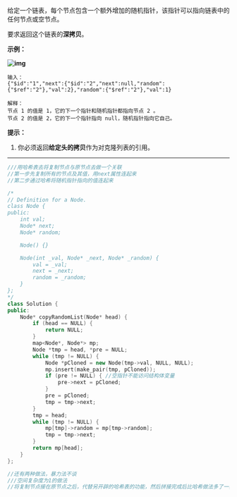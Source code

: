 给定一个链表，每个节点包含一个额外增加的随机指针，该指针可以指向链表中的任何节点或空节点。

要求返回这个链表的**深拷贝**。 

 

**示例：**

**![img](https://assets.leetcode-cn.com/aliyun-lc-upload/uploads/2019/02/23/1470150906153-2yxeznm.png)**

```
输入：
{"$id":"1","next":{"$id":"2","next":null,"random":{"$ref":"2"},"val":2},"random":{"$ref":"2"},"val":1}

解释：
节点 1 的值是 1，它的下一个指针和随机指针都指向节点 2 。
节点 2 的值是 2，它的下一个指针指向 null，随机指针指向它自己。
```

 

**提示：**

1. 你必须返回**给定头的拷贝**作为对克隆列表的引用。

***

```cpp
///用哈希表去将复制节点与原节点去做一个关联
//第一步先复制所有的节点及其值，用next属性连起来
//第二步通过哈希将随机指针指向的值连起来

/*
// Definition for a Node.
class Node {
public:
    int val;
    Node* next;
    Node* random;

    Node() {}

    Node(int _val, Node* _next, Node* _random) {
        val = _val;
        next = _next;
        random = _random;
    }
};
*/
class Solution {
public:
    Node* copyRandomList(Node* head) {
        if (head == NULL) {
            return NULL;
        }
        map<Node*, Node*> mp;
        Node *tmp = head, *pre = NULL;
        while (tmp != NULL) {
            Node *pCloned = new Node(tmp->val, NULL, NULL);
            mp.insert(make_pair(tmp, pCloned));
            if (pre != NULL) { //空指针不能访问结构体变量
                pre->next = pCloned;
            }
            pre = pCloned;
            tmp = tmp->next;
        }
        tmp = head;
        while (tmp != NULL) {
            mp[tmp]->random = mp[tmp->random];
            tmp = tmp->next;
        }
        return mp[head];
    }
};

//还有两种做法，暴力法不谈
///空间复杂度为1的做法
//将复制节点接在原节点之后，代替另开辟的哈希表的功能，然后拼接完成后比哈希做法多了一步再拆分链表的操作
```

